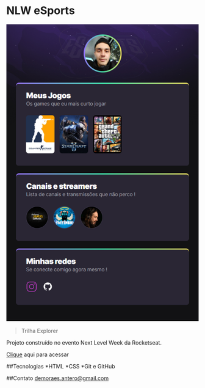 # NLW eSports

![preview](./.github/preview.png)

 > Trilha Explorer

Projeto construído no evento Next Level Week da Rocketseat.

[Clique](https://duduantero.github.io/NLW-eSports-Explorer/) aqui para acessar


##Tecnologias
    *HTML
    *CSS
    *Git e GitHub

##Contato
demoraes.antero@gmail.com